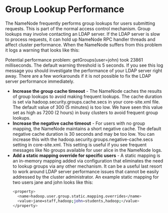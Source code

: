 # Group Lookup Performance

The NameNode frequently performs group lookups for users submitting requests. 
This is part of the normal access control mechanism. Group lookups may involve contacting an LDAP server. If the LDAP server is slow to process requests, it can hold up NameNode RPC handler threads and affect cluster performance. When the NameNode suffers from this problem it logs a warning that looks like this:

Potential performance problem: getGroups(user=john) took 23861 milliseconds.
The default warning threshold is 5 seconds. If you see this log message you should investigate the performance of your LDAP server right away. There are a few workarounds if it is not possible to fix the LDAP server performance immediately.

* **Increase the group cache timeout** - 
  The NameNode caches the results of group lookups to avoid making frequent lookups. 
  The cache duration is set via hadoop.security.groups.cache.secs in your core-site.xml file. 
  The default value of 300 (5 minutes) is too low. We have seen this value set as high as 7200 (2 hours) in busy clusters to avoid frequent group lookups.
* **Increase the negative cache timeout** - 
  For users with no group mapping, the NameNode maintains a short negative cache. 
  The default negative cache duration is 30 seconds and may be too low. 
  You can increase this with the hadoop.security.groups.negative-cache.secs setting in core-site.xml. 
  This setting is useful if you see frequent messages like No groups available for user alice in the NameNode logs.
* **Add a static mapping override for specific users** - 
  A static mapping is an in-memory mapping added via configuration that eliminates the need to lookup groups via any other mechanism. 
  It can be a useful last resort to work around LDAP server performance issues that cannot be easily addressed by the cluster administrator. 
  An example static mapping for two users jane and john looks like this:
  ```bash
  <property>
    <name>hadoop.user.group.static.mapping.overrides</name>
    <value>jane=staff,hadoop;john=students,hadoop;</value>
  </property>
  ```
